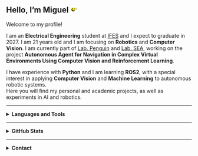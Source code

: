 <h2>Hello, I’m Miguel <img src="xmm.webp" style="display:inline-block; height:1em; width:auto;transform:translate(0, 0.1em)"></h2>

Welcome to my profile! 

I am an **Electrical Engineering** student at [IFES](https://guarapari.ifes.edu.br) and I expect to graduate in 2027. I am 21 years old and I am focusing on **Robotics** and **Computer Vision**.
I am currently part of [Lab. Penguin](https://www.eletroifes.com.br/penguin) and [Lab. SEA](https://github.com/labsea), working on the project **Autonomous Agent for Navigation in Complex Virtual Environments Using Computer Vision and Reinforcement Learning**.  

I have experience with **Python** and I am learning **ROS2**, with a special interest in applying **Computer Vision** and **Machine Learning** to autonomous robotic systems.  
Here you will find my personal and academic projects, as well as experiments in AI and robotics.  

---

<details>
    <summary><b>Languages and Tools</b></summary>
    <br>
    <p align="center">
        <a href="https://www.python.org/"><img src="https://cdn.jsdelivr.net/gh/devicons/devicon/icons/python/python-original.svg" height="40" /></a>
        <a href="https://opencv.org/"><img src="https://cdn.jsdelivr.net/gh/devicons/devicon/icons/opencv/opencv-original.svg" height="40" /></a>
        <a href="https://numpy.org/"><img src="https://cdn.jsdelivr.net/gh/devicons/devicon/icons/numpy/numpy-original.svg" height="40" /></a>
        <a href="https://pytorch.org/"><img src="https://cdn.jsdelivr.net/gh/devicons/devicon/icons/pytorch/pytorch-original.svg" height="40" /></a>
        <a href="https://www.tensorflow.org/"><img src="https://cdn.jsdelivr.net/gh/devicons/devicon/icons/tensorflow/tensorflow-original.svg" height="40" /></a>
        <a href="https://github.com/"><img src="https://cdn.jsdelivr.net/gh/devicons/devicon/icons/github/github-original.svg" height="40" /></a>
        <a href="https://git-scm.com/"><img src="https://cdn.jsdelivr.net/gh/devicons/devicon/icons/git/git-original.svg" height="40" /></a>
        <a href="https://www.docker.com/"><img src="https://cdn.jsdelivr.net/gh/devicons/devicon/icons/docker/docker-original.svg" height="40" /></a>
        <a href="https://kubernetes.io/"><img src="https://cdn.jsdelivr.net/gh/devicons/devicon/icons/kubernetes/kubernetes-plain.svg" height="40" /></a>
        <a href="https://ubuntu.com/"><img src="https://cdn.jsdelivr.net/gh/devicons/devicon/icons/ubuntu/ubuntu-plain.svg" height="40" /></a>
        <a href="https://www.linux.org/"><img src="https://cdn.jsdelivr.net/gh/devicons/devicon/icons/linux/linux-original.svg" height="40" /></a>
        <a href="https://www.raspberrypi.com/"><img src="https://cdn.jsdelivr.net/gh/devicons/devicon/icons/raspberrypi/raspberrypi-original.svg" height="40" /></a>
        <a href="https://www.arduino.cc/"><img src="https://cdn.jsdelivr.net/gh/devicons/devicon/icons/arduino/arduino-original.svg" height="40" /></a>
        <a href="https://www.markdownguide.org/"><img src="https://cdn.jsdelivr.net/gh/devicons/devicon/icons/markdown/markdown-original.svg" height="40" /></a>
        <a href="https://code.visualstudio.com/"><img src="https://cdn.jsdelivr.net/gh/devicons/devicon/icons/vscode/vscode-original.svg" height="40" /></a>
    </p>
</details>

---

<details>
    <summary><b>GitHub Stats</b></summary>
    <br>
    <p align="center">
        <img alt="GitHub Stats" src="https://github-readme-stats.vercel.app/api?username=MiguelGrigorio&theme=vue-dark&show_icons=true&count_private=true" height="180em" />
        <img alt="Top Languages" src="https://github-readme-stats.vercel.app/api/top-langs/?username=MiguelGrigorio&layout=compact&theme=vue-dark" height="180em" />
    </p>
</details>

---

<details>
    <summary><b>Contact</b></summary>
    <br>
    <p align="center">
        <a href="mailto:miguelgrigorio@hotmail.com"><img src="https://img.shields.io/badge/Email-D14836?style=for-the-badge&logo=gmail&logoColor=white"/></a>
        <a href="https://www.linkedin.com/in/miguelgrigorio"><img src="https://img.shields.io/badge/LinkedIn-0077B5?style=for-the-badge&logo=linkedin&logoColor=white"/></a>
        <a href="https://x.com/migas_027"><img src="https://img.shields.io/badge/X-000000?style=for-the-badge&logo=x&logoColor=white"/></a>
        <a href="https://discord.com/users/1033708234923585557"><img src="https://img.shields.io/badge/Discord-5865F2?style=for-the-badge&logo=discord&logoColor=white"/></a>
    </p>
</details>
